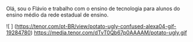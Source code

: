 Olá, sou o Flávio e trabalho com o ensino de tecnologia para alunos do ensino médio da rede estadual de ensino.

![ ] (https://tenor.com/pt-BR/view/potato-ugly-confused-alexa04-gif-19284780)
https://media.tenor.com/dTvT0Qb67p0AAAAM/potato-ugly.gif
